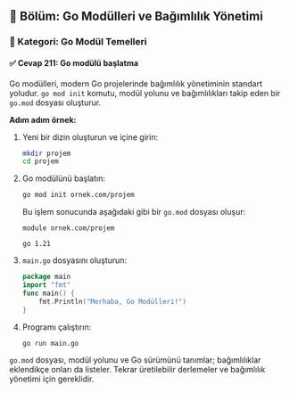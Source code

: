 ## 📘 Bölüm: Go Modülleri ve Bağımlılık Yönetimi  
### 🔹 Kategori: Go Modül Temelleri  
#### ✅ Cevap 211: Go modülü başlatma

Go modülleri, modern Go projelerinde bağımlılık yönetiminin standart yoludur. `go mod init` komutu, modül yolunu ve bağımlılıkları takip eden bir `go.mod` dosyası oluşturur.

**Adım adım örnek:**

1. Yeni bir dizin oluşturun ve içine girin:
   ```bash
   mkdir projem
   cd projem
   ```
2. Go modülünü başlatın:
   ```bash
   go mod init ornek.com/projem
   ```
   Bu işlem sonucunda aşağıdaki gibi bir `go.mod` dosyası oluşur:
   ```
   module ornek.com/projem

   go 1.21
   ```
3. `main.go` dosyasını oluşturun:
   ```go
   package main
   import "fmt"
   func main() {
       fmt.Println("Merhaba, Go Modülleri!")
   }
   ```
4. Programı çalıştırın:
   ```bash
   go run main.go
   ```

`go.mod` dosyası, modül yolunu ve Go sürümünü tanımlar; bağımlılıklar eklendikçe onları da listeler. Tekrar üretilebilir derlemeler ve bağımlılık yönetimi için gereklidir.
